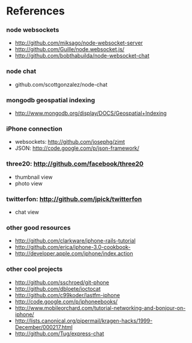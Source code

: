 References
==========

### node websockets
* http://github.com/miksago/node-websocket-server
* http://github.com/Guille/node.websocket.js/
* http://github.com/bobthabuilda/node-websocket-chat

### node chat
* github.com/scottgonzalez/node-chat

### mongodb geospatial indexing
* http://www.mongodb.org/display/DOCS/Geospatial+Indexing

### iPhone connection
* websockets: http://github.com/josephg/zimt
* JSON: http://code.google.com/p/json-framework/

### three20: http://github.com/facebook/three20
* thumbnail view
* photo view

### twitterfon: http://github.com/jpick/twitterfon
* chat view

### other good resources
* http://github.com/clarkware/iphone-rails-tutorial
* http://github.com/erica/iphone-3.0-cookbook-
* http://developer.apple.com/iphone/index.action

### other cool projects
* http://github.com/sschroed/git-phone
* http://github.com/dbloete/ioctocat
* http://github.com/c99koder/lastfm-iphone
* http://code.google.com/p/iphoneebooks/
* http://www.mobileorchard.com/tutorial-networking-and-bonjour-on-iphone/
* http://lists.canonical.org/pipermail/kragen-hacks/1999-December/000217.html
* http://github.com/Tug/express-chat
